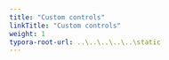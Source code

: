 ```yaml
---
title: "Custom controls"
linkTitle: "Custom controls"
weight: 1
typora-root-url: ..\..\..\..\..\static
---
```


